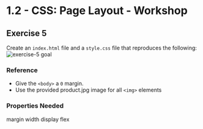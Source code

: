 # 1.2 - CSS: Page Layout - Workshop

## Exercise 5
Create an `index.html` file and a `style.css` file that reproduces the following:
![exercise-5 goal](../../__lecture/assets/ex-5-goal.gif)
### Reference
- Give the `<body>` a `0` margin.
- Use the provided product.jpg image for all `<img>` elements
### Properties Needed
margin
width
display
flex